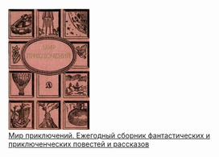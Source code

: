 ![](Мир%20приключений.%20Ежегодный%20сборник%20фантастических%20и%20приключенческих%20повестей%20и%20рассказов.jpg)  
[Мир приключений. Ежегодный сборник фантастических и приключенческих повестей и рассказов](Мир%20приключений.%20Ежегодный%20сборник%20фантастических%20и%20приключенческих%20повестей%20и%20рассказов.md)
